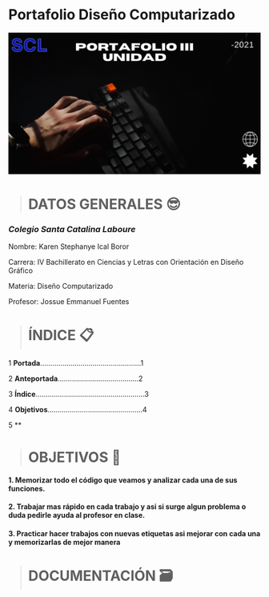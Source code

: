 # Portafolio Diseño Computarizado

![](https://github.com/Keibwi/Portafolio-DG/blob/main/imagenes/Portafolio%20iii%20unidad.jpg)

># DATOS GENERALES 😎

### *Colegio Santa Catalina Laboure* 

Nombre: Karen Stephanye Ical Boror

Carrera: IV Bachillerato en Ciencias y Letras con Orientación en Diseño Gráfico

Materia: Diseño Computarizado

Profesor: Jossue Emmanuel Fuentes

># ÍNDICE 📋

1 **Portada**..................................................1

2 **Anteportada**........................................2

3 **Índice**......................................................3

4 **Objetivos**...............................................4

5 **

># OBJETIVOS 🚩

#### 1. Memorizar todo el código que veamos y analizar cada una de sus funciones.

#### 2. Trabajar mas rápido en cada trabajo y asi si surge algun problema o duda pedirle ayuda al profesor en clase.

#### 3. Practicar hacer trabajos con nuevas etiquetas asi mejorar con cada una y memorizarlas de mejor manera 

># DOCUMENTACIÓN 🗃
